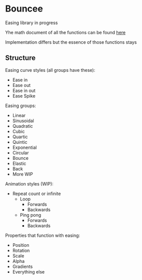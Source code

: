 # Bouncee

Easing library in progress

Yhe math document of all the functions can be found [here](https://github.com/DeadMadman/Bouncee/blob/eb46ddae3406cadb2a822aff772c21cc1c8c971f/BounceeMD/Bouncee.pdf
)

Implementation differs but the essence of those functions stays


## Structure

Easing curve styles (all groups have these):
* Ease in
* Ease out
* Ease in out
* Ease Spike

Easing groups:
* Linear
* Sinusoidal
* Quadratic
* Cubic
* Quartic
* Quintic
* Exponential
* Circular
* Bounce
* Elastic
* Back
* More WIP

Animation styles (WIP):
* Repeat count or infinite
  * Loop
    * Forwards
    * Backwards
  * Ping pong 
    * Forwards
    * Backwards

Properties that function with easing: 
* Position
* Rotation
* Scale
* Alpha
* Gradients
* Everything else
